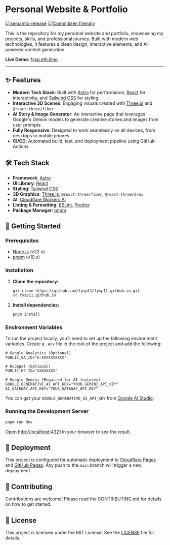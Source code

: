 # Personal Website & Portfolio

[![semantic-release](https://img.shields.io/badge/semantic--release-24.2.9-blue)](https://github.com/semantic-release/semantic-release)
[![Commitizen friendly](https://img.shields.io/badge/commitizen-friendly-brightgreen.svg)](http://commitizen.github.io/cz-cli/)

This is the repository for my personal website and portfolio, showcasing my projects, skills, and professional journey. Built with modern web technologies, it features a clean design, interactive elements, and AI-powered content generation.

**Live Demo:** [fysp.eth.limo](https://fysp.eth.limo)

---

## ✨ Features

- **Modern Tech Stack**: Built with [Astro](https://astro.build/) for performance, [React](https://react.dev/) for interactivity, and [Tailwind CSS](https://tailwindcss.com/) for styling.
- **Interactive 3D Scenes**: Engaging visuals created with [Three.js](https://threejs.org/) and `@react-three/fiber`.
- **AI Story & Image Generator**: An interactive page that leverages Google's Gemini models to generate creative stories and images from user prompts.
- **Fully Responsive**: Designed to work seamlessly on all devices, from desktops to mobile phones.
- **CI/CD**: Automated build, test, and deployment pipeline using GitHub Actions.

## 🛠️ Tech Stack

- **Framework**: [Astro](https://astro.build/)
- **UI Library**: [React](https://react.dev/)
- **Styling**: [Tailwind CSS](https://tailwindcss.com/)
- **3D Graphics**: [Three.js](https://threejs.org/), `@react-three/fiber`, `@react-three/drei`
- **AI**: [Cloudflare Workers AI](https://developers.cloudflare.com/workers-ai/)
- **Linting & Formatting**: [ESLint](https://eslint.org/), [Prettier](https://prettier.io/)
- **Package Manager**: [pnpm](https://pnpm.io/)

## 🚀 Getting Started

### Prerequisites

- [Node.js](https://nodejs.org/) (v22.x)
- [pnpm](https://pnpm.io/) (v10.x)

### Installation

1.  **Clone the repository:**
    ```bash
    git clone https://github.com/fysp11/fysp11.github.io.git
    cd fysp11.github.io
    ```

2.  **Install dependencies:**
    ```bash
    pnpm install
    ```

### Environment Variables

To run the project locally, you'll need to set up the following environment variables. Create a `.env` file in the root of the project and add the following:

```dotenv
# Google Analytics (Optional)
PUBLIC_GA_ID="G-XXXXXXXXXX"

# HubSpot (Optional)
PUBLIC_HS_ID="XXXXXXXX"

# Google Gemini (Required for AI features)
GOOGLE_GENERATIVE_AI_API_KEY="YOUR_GEMINI_API_KEY"
AI_GATEWAY_API_KEY="YOUR_GATEWAY_API_KEY"
```

You can get your `GOOGLE_GENERATIVE_AI_API_KEY` from [Google AI Studio](https://aistudio.google.com/).

### Running the Development Server

```bash
pnpm run dev
```

Open [http://localhost:4321](http://localhost:4321) in your browser to see the result.

## 🚢 Deployment

This project is configured for automatic deployment to [Cloudflare Pages](https://pages.cloudflare.com/) and [GitHub Pages](https://pages.github.com/). Any push to the `main` branch will trigger a new deployment.

## 🤝 Contributing

Contributions are welcome! Please read the [CONTRIBUTING.md](CONTRIBUTING.md) for details on how to get started.

## 📄 License

This project is licensed under the MIT License. See the [LICENSE](LICENSE) file for details.
